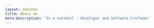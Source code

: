 ```yaml
---
layout: aboutme
title: About me
meta-description: 'In a nutshell : Developer and Software Craftman'
---
```

